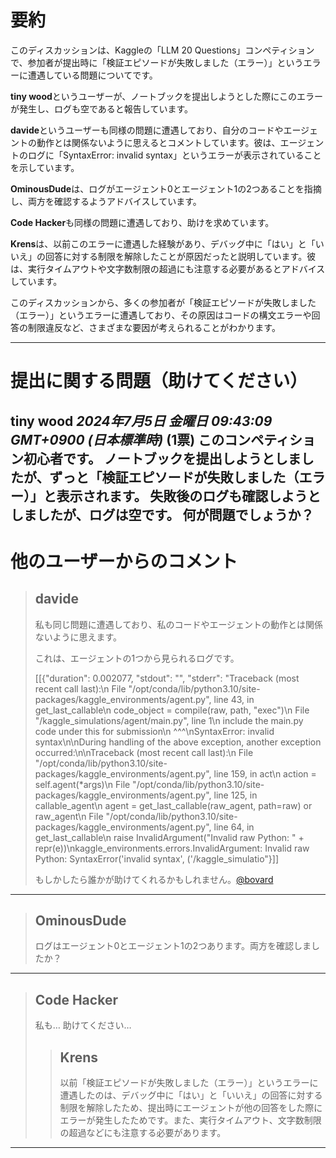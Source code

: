 # 要約 
このディスカッションは、Kaggleの「LLM 20 Questions」コンペティションで、参加者が提出時に「検証エピソードが失敗しました（エラー）」というエラーに遭遇している問題についてです。

**tiny wood**というユーザーが、ノートブックを提出しようとした際にこのエラーが発生し、ログも空であると報告しています。

**davide**というユーザーも同様の問題に遭遇しており、自分のコードやエージェントの動作とは関係ないように思えるとコメントしています。彼は、エージェントのログに「SyntaxError: invalid syntax」というエラーが表示されていることを示しています。

**OminousDude**は、ログがエージェント0とエージェント1の2つあることを指摘し、両方を確認するようアドバイスしています。

**Code Hacker**も同様の問題に遭遇しており、助けを求めています。

**Krens**は、以前このエラーに遭遇した経験があり、デバッグ中に「はい」と「いいえ」の回答に対する制限を解除したことが原因だったと説明しています。彼は、実行タイムアウトや文字数制限の超過にも注意する必要があるとアドバイスしています。

このディスカッションから、多くの参加者が「検証エピソードが失敗しました（エラー）」というエラーに遭遇しており、その原因はコードの構文エラーや回答の制限違反など、さまざまな要因が考えられることがわかります。


---
# 提出に関する問題（助けてください）
**tiny wood** *2024年7月5日 金曜日 09:43:09 GMT+0900 (日本標準時)* (1票)
このコンペティション初心者です。
ノートブックを提出しようとしましたが、ずっと「検証エピソードが失敗しました（エラー）」と表示されます。
失敗後のログも確認しようとしましたが、ログは空です。
何が問題でしょうか？
---
# 他のユーザーからのコメント
> ## davide
> 
> 私も同じ問題に遭遇しており、私のコードやエージェントの動作とは関係ないように思えます。
> 
> これは、エージェントの1つから見られるログです。
> 
> [[{"duration": 0.002077, "stdout": "", "stderr": "Traceback (most recent call last):\n  File \"/opt/conda/lib/python3.10/site-packages/kaggle_environments/agent.py\", line 43, in get_last_callable\n    code_object = compile(raw, path, \"exec\")\n  File \"/kaggle_simulations/agent/main.py\", line 1\n    include the main.py code under this for submission\n            ^^^\nSyntaxError: invalid syntax\n\nDuring handling of the above exception, another exception occurred:\n\nTraceback (most recent call last):\n  File \"/opt/conda/lib/python3.10/site-packages/kaggle_environments/agent.py\", line 159, in act\n    action = self.agent(*args)\n  File \"/opt/conda/lib/python3.10/site-packages/kaggle_environments/agent.py\", line 125, in callable_agent\n    agent = get_last_callable(raw_agent, path=raw) or raw_agent\n  File \"/opt/conda/lib/python3.10/site-packages/kaggle_environments/agent.py\", line 64, in get_last_callable\n    raise InvalidArgument(\"Invalid raw Python: \" + repr(e))\nkaggle_environments.errors.InvalidArgument: Invalid raw Python: SyntaxError('invalid syntax', ('/kaggle_simulatio"}]]
> 
> もしかしたら誰かが助けてくれるかもしれません。[@bovard](https://www.kaggle.com/bovard) 
> 
> 
> 
---
> ## OminousDude
> 
> ログはエージェント0とエージェント1の2つあります。両方を確認しましたか？
> 
> 
> 
---
> ## Code Hacker
> 
> 私も… 助けてください…
> 
> 
> 
> > ## Krens
> > 
> > 以前「検証エピソードが失敗しました（エラー）」というエラーに遭遇したのは、デバッグ中に「はい」と「いいえ」の回答に対する制限を解除したため、提出時にエージェントが他の回答をした際にエラーが発生したためです。また、実行タイムアウト、文字数制限の超過などにも注意する必要があります。
> > 
> > 
> > 
---

